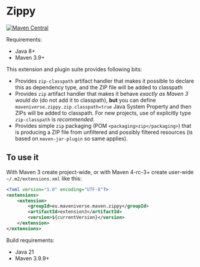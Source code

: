 # Zippy

[![Maven Central](https://img.shields.io/maven-central/v/eu.maveniverse.maven.zippy/extension.svg?label=Maven%20Central)](https://search.maven.org/artifact/eu.maveniverse.maven.zippy/extension)

Requirements:
* Java 8+
* Maven 3.9+

This extension and plugin suite provides following bits:
* Provides `zip-classpath` artifact handler that makes it possible to declare this as dependency type, and the ZIP file will
  be added to classpath
* Provides `zip` artifact handler that makes it behave _exactly as Maven 3 would do_ (do not add it to classpath), **but**
  you can define `maveniverse.zippy.zip.classpath=true` Java System Property and then ZIPs will be added to classpath.
  For new projects, use of explicitly type `zip-classpath` is *recommended*.
* Provides simple `zip` packaging (POM `<packaging>zip</packaging>`) that is producing a ZIP file from unfiltered and
  possibly filtered resources (is based on `maven-jar-plugin` so same applies).

## To use it

With Maven 3 create project-wide, or with Maven 4-rc-3+ create user-wide `~/.m2/extensions.xml` like this:
```xml
<?xml version="1.0" encoding="UTF-8"?>
<extensions>
    <extension>
        <groupId>eu.maveniverse.maven.zippy</groupId>
        <artifactId>extension3</artifactId>
        <version>${currentVersion}</version>
    </extension>
</extensions>
```

Build requirements:
* Java 21
* Maven 3.9.9+
